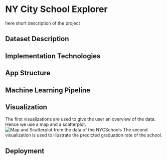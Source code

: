 # NY City School Explorer
here short description of the project

## Dataset Description
## Implementation Technologies
## App Structure
## Machine Learning Pipeline
## Visualization
The first visualizations are used to give the user an overview of the data. Hence we use a map and a scatterplot.
![Map and Scatterplot from the data of the NYCSchools](https://github.com/MahsasadatNezamabad/L.A-Project/blob/main/ScatterPlotMap.png)
The second visualization is used to illustrate the predicted graduation rate of the school.
## Deployment
